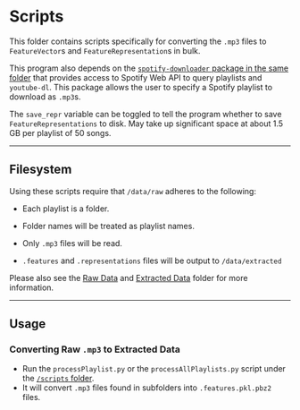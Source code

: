 # Scripts

This folder contains scripts specifically for converting the `.mp3` files to
`FeatureVector`s and `FeatureRepresentation`s in bulk.

This program also depends on the
[`spotify-downloader` package in the same folder](/scripts/spotify-downloader/README.md)
that provides access to Spotify Web API to query playlists and `youtube-dl`. This
package allows the user to specify a Spotify playlist to download as `.mp3`s.

The `save_repr` variable can be toggled to tell the program whether to save
`FeatureRepresentations` to disk. May take up significant space at about
1.5 GB per playlist of 50 songs.

---

## Filesystem

Using these scripts require that `/data/raw` adheres to the following:

- Each playlist is a folder.

- Folder names will be treated as playlist names.

- Only `.mp3` files will be read.

- `.features` and `.representations` files will be output to `/data/extracted`

Please also see the [Raw Data](/data/raw/README.md) and
[Extracted Data](/data/extracted/README.md) folder for more information.

---


## Usage

### Converting Raw `.mp3` to Extracted Data

- Run the `processPlaylist.py` or the `processAllPlaylists.py` script under
the [`/scripts` folder](/scripts).
- It will convert `.mp3` files found in subfolders into `.features.pkl.pbz2` files.
